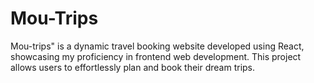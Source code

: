 # Mou-Trips
 Mou-trips" is a dynamic travel booking website developed using React, showcasing my proficiency in frontend web development. This project allows users to effortlessly plan and book their dream trips. 
